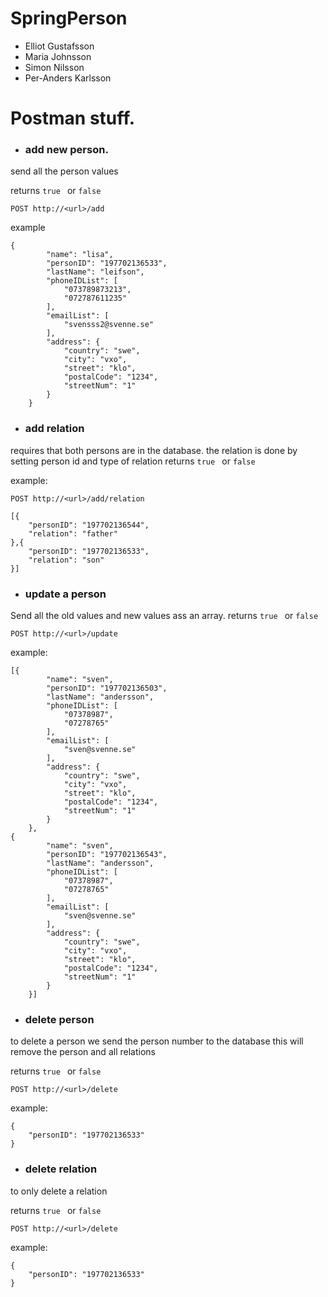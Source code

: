 # SpringPerson
- Elliot Gustafsson
- Maria Johnsson
- Simon Nilsson
- Per-Anders Karlsson

# Postman stuff.

- ### add new person.
send all the person values

returns ```true ``` or ```false```
```
POST http://<url>/add
```
example
```
{
        "name": "lisa",
        "personID": "197702136533",
        "lastName": "leifson",
        "phoneIDList": [
            "073789873213",
            "072787611235"
        ],
        "emailList": [
            "svensss2@svenne.se"
        ],
        "address": {
            "country": "swe",
            "city": "vxo",
            "street": "klo",
            "postalCode": "1234",
            "streetNum": "1"
        }
    }
```

- ### add relation
requires that both persons are in the database.
the relation is done by setting person id and type of relation
returns ```true ``` or ```false```

example:
````
POST http://<url>/add/relation
````

````
[{
	"personID": "197702136544",
	"relation": "father"
},{
	"personID": "197702136533",
	"relation": "son"
}]
````

- ### update a person
Send all the old values and new values
ass an array.
returns ```true ``` or ```false```

````
POST http://<url>/update
````
example:
````
[{
        "name": "sven",
        "personID": "197702136503",
        "lastName": "andersson",
        "phoneIDList": [
            "07378987",
            "07278765"
        ],
        "emailList": [
            "sven@svenne.se"
        ],
        "address": {
            "country": "swe",
            "city": "vxo",
            "street": "klo",
            "postalCode": "1234",
            "streetNum": "1"
        }
    },
{
        "name": "sven",
        "personID": "197702136543",
        "lastName": "andersson",
        "phoneIDList": [
            "07378987",
            "07278765"
        ],
        "emailList": [
            "sven@svenne.se"
        ],
        "address": {
            "country": "swe",
            "city": "vxo",
            "street": "klo",
            "postalCode": "1234",
            "streetNum": "1"
        }
    }]
````

- ### delete person

to delete a person we send the person number to the database
this will remove the person and all relations

returns ```true ``` or ```false```

````
POST http://<url>/delete
````
example:
````
{
	"personID": "197702136533"
}
````

- ### delete relation
to only delete a relation 

returns ```true ``` or ```false```

````
POST http://<url>/delete
````
example:
````
{
	"personID": "197702136533"
}
````
